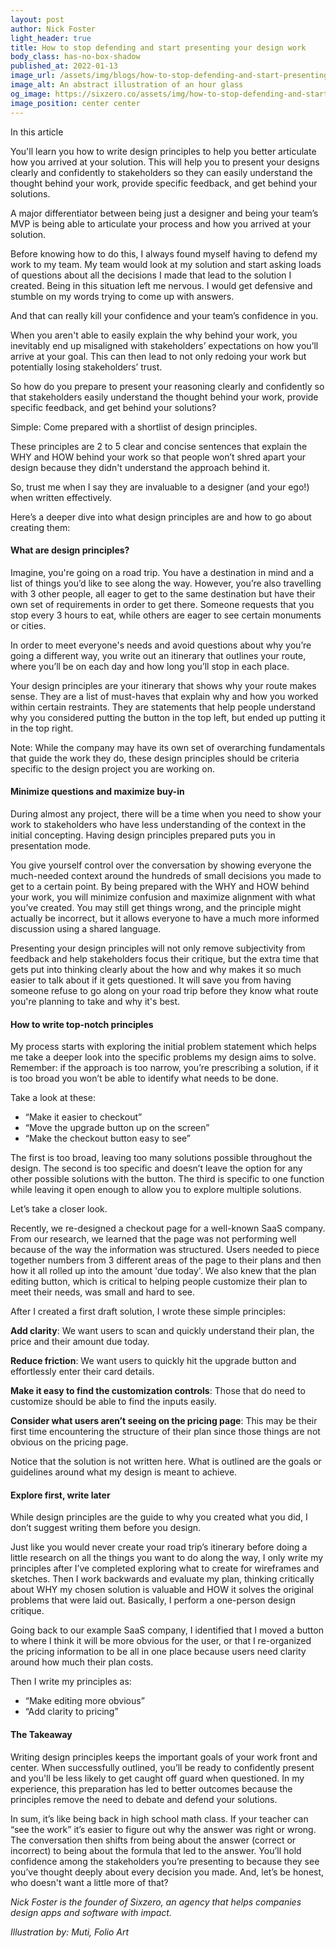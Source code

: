```yaml
---
layout: post
author: Nick Foster
light_header: true
title: How to stop defending and start presenting your design work
body_class: has-no-box-shadow
published_at: 2022-01-13
image_url: /assets/img/blogs/how-to-stop-defending-and-start-presenting-your-work.jpg
image_alt: An abstract illustration of an hour glass
og_image: https://sixzero.co/assets/img/how-to-stop-defending-and-start-presenting-your-work--og.jpg
image_position: center center
---
```


<div class="post-summary">
  <span class="post-summary__highlight-text">In this article</span>
  <p>
    You'll learn you how to write design principles to help you better articulate how you arrived at your solution. This will help you to present your designs clearly and confidently to stakeholders so they can easily understand the thought behind your work, provide specific feedback, and get behind your solutions.
  </p>
</div>

A major differentiator between being just a designer and being your team’s MVP is being able to articulate your process and how you arrived at your solution. 

Before knowing how to do this, I always found myself having to defend my work to my team. My team would look at my solution and start asking loads of questions about all the decisions I made that lead to the solution I created. Being in this situation left me nervous. I would get defensive and stumble on my words trying to come up with answers.

And that can really kill your confidence and your team’s confidence in you.

When you aren't able to easily explain the why behind your work, you inevitably end up misaligned with stakeholders’ expectations on how you’ll arrive at your goal. This can then lead to not only redoing your work but potentially losing stakeholders’ trust. 

So how do you prepare to present your reasoning clearly and confidently so that stakeholders easily understand the thought behind your work, provide specific feedback, and get behind your solutions?

Simple: Come prepared with a shortlist of design principles.

These principles are 2 to 5 clear and concise sentences that explain the WHY and HOW behind your work so that people won’t shred apart your design because they didn't understand the approach behind it.

So, trust me when I say they are invaluable to a designer (and your ego!) when written effectively. 

Here’s a deeper dive into what design principles are and how to go about creating them: 

#### What are design principles?   

Imagine, you're going on a road trip. You have a destination in mind and a list of things you’d like to see along the way. However, you’re also travelling with 3 other people, all eager to get to the same destination but have their own set of requirements in order to get there. Someone requests that you stop every 3 hours to eat, while others are eager to see certain monuments or cities. 

In order to meet everyone's needs and avoid questions about why you’re going a different way, you write out an itinerary that outlines your route, where you’ll be on each day and how long you’ll stop in each place.

Your design principles are your itinerary that shows why your route makes sense. They are a list of must-haves that explain why and how you worked within certain restraints. They are statements that help people understand why you considered putting the button in the top left, but ended up putting it in the top right.

Note: While the company may have its own set of overarching fundamentals that guide the work they do, these design principles should be criteria specific to the design project you are working on.

#### Minimize questions and maximize buy-in

During almost any project, there will be a time when you need to show your work to stakeholders who have less understanding of the context in the initial concepting. Having design principles prepared puts you in presentation mode. 

You give yourself control over the conversation by showing everyone the much-needed context around the hundreds of small decisions you made to get to a certain point. By being prepared with the WHY and HOW behind your work, you will minimize confusion and maximize alignment with what you’ve created. You may still get things wrong, and the principle might actually be incorrect, but it allows everyone to have a much more informed discussion using a shared language.

Presenting your design principles will not only remove subjectivity from feedback and help stakeholders focus their critique, but the extra time that gets put into thinking clearly about the how and why makes it so much easier to talk about if it gets questioned. It will save you from having someone refuse to go along on your road trip before they know what route you're planning to take and why it's best.

#### How to write top-notch principles

My process starts with exploring the initial problem statement which helps me take a deeper look into the specific problems my design aims to solve. Remember: if the approach is too narrow, you’re prescribing a solution, if it is too broad you won’t be able to identify what needs to be done. 

Take a look at these:
- “Make it easier to checkout” 
- “Move the upgrade button up on the screen” 
- “Make the checkout button easy to see” 

The first is too broad, leaving too many solutions possible throughout the design. The second is too specific and doesn’t leave the option for any other possible solutions with the button. The third is specific to one function while leaving it open enough to allow you to explore multiple solutions. 

Let’s take a closer look.

Recently, we re-designed a checkout page for a well-known SaaS company. From our research, we learned that the page was not performing well because of the way the information was structured. Users needed to piece together numbers from 3 different areas of the page to their plans and then how it all rolled up into the amount 'due today'. We also knew that the plan editing button, which is critical to helping people customize their plan to meet their needs, was small and hard to see.

After I created a first draft solution, I wrote these simple principles: 

**Add clarity**: We want users to scan and quickly understand their plan, the price and their amount due today.

**Reduce friction**: We want users to quickly hit the upgrade button and effortlessly enter their card details.

**Make it easy to find the customization controls**: Those that do need to customize should be able to find the inputs easily.

**Consider what users aren’t seeing on the pricing page**: This may be their first time encountering the structure of their plan since those things are not obvious on the pricing page.

Notice that the solution is not written here. What is outlined are the goals or guidelines around what my design is meant to achieve. 

#### Explore first, write later

While design principles are the guide to why you created what you did, I don’t suggest writing them before you design. 

Just like you would never create your road trip’s itinerary before doing a little research on all the things you want to do along the way, I only write my principles after I’ve completed exploring what to create for wireframes and sketches. Then I work backwards and evaluate my plan, thinking critically about WHY my chosen solution is valuable and HOW it solves the original problems that were laid out. Basically, I perform a one-person design critique. 

Going back to our example SaaS company, I identified that I moved a button to where I think it will be more obvious for the user, or that I re-organized the pricing information to be all in one place because users need clarity around how much their plan costs. 

Then I write my principles as:
- “Make editing more obvious” 
- “Add clarity to pricing” 

#### The Takeaway

Writing design principles keeps the important goals of your work front and center. When successfully outlined, you’ll be ready to confidently present and you'll be less likely to get caught off guard when questioned.  In my experience, this preparation has led to better outcomes because the principles remove the need to debate and defend your solutions. 

In sum, it’s like being back in high school math class. If your teacher can “see the work” it’s easier to figure out why the answer was right or wrong. The conversation then shifts from being about the answer (correct or incorrect) to being about the formula that led to the answer. You’ll hold confidence among the stakeholders you’re presenting to because they see you’ve thought deeply about every decision you made. And, let’s be honest, who doesn't want a little more of that? 

*Nick Foster is the founder of Sixzero, an agency that helps companies design apps and software with impact.*

*Illustration by: Muti, Folio Art*

